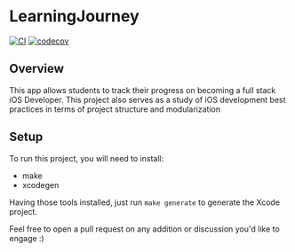 # LearningJourney
[![CI](https://github.com/pastre/LearningJourney/actions/workflows/ci.yml/badge.svg?branch=develop)](https://github.com/pastre/LearningJourney/actions/workflows/ci.yml)
[![codecov](https://codecov.io/gh/pastre/LearningJourney/branch/develop/graph/badge.svg?token=5QKMD3QOOU)](https://codecov.io/gh/pastre/LearningJourney)
## Overview
This app allows students to track their progress on becoming a full stack iOS Developer. This project also serves as a study of iOS development best practices in terms of project structure and modularization

## Setup

To run this project, you will need to install:

  - make
  - xcodegen
  
Having those tools installed, just run `make generate` to generate the Xcode project. 

Feel free to open a pull request on any addition or discussion you'd like to engage :)
